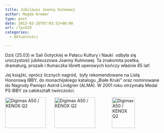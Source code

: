 ```yaml
---
title: Jubileusz Joanny Kulmowej
author: Magda Kremer
type: post
date: 2013-03-26T07:03:53+00:00
url: /?p=529
categories:
  - Aktualności

---
```

Dziś (25.03) w Sali Gotyckiej w Pałacu Kultury i Nauki  odbyła się uroczystość jubileuszowa Joanny Kulmowej. Ta znakomita poetka,  dramaturg, prozaik i tłumaczka librett operowych kończy właśnie 85 lat!

<!--more-->

Jej książki, oprócz licznych nagród,  były rekomendowane na Listę Honorową IBBY, do monachijskiego katalogu „Białe Kruki” oraz nominowane do Nagrody Pamięci Astrid Lindgren (ALMA). W 2001 roku otrzymała Medal PS IBBY za całokształt twórczości.

 

<a href="http://www.ibby.pl/wp-content/uploads/2013/03/kSSA54175.jpg" rel="lightbox[529]"><img class="size-thumbnail wp-image-537 alignnone" alt="Digimax A50 / KENOX Q2" src="http://www.ibby.pl/wp-content/uploads/2013/03/kSSA54175-133x100.jpg" width="133" height="100" srcset="http://www.ibby.pl/wp-content/uploads/2013/03/kSSA54175-133x100.jpg 133w, http://www.ibby.pl/wp-content/uploads/2013/03/kSSA54175-266x200.jpg 266w, http://www.ibby.pl/wp-content/uploads/2013/03/kSSA54175.jpg 800w" sizes="(max-width: 133px) 100vw, 133px" /></a>       <a href="http://www.ibby.pl/wp-content/uploads/2013/03/kkkSSA541831.jpg" rel="lightbox[529]"><img class="size-thumbnail wp-image-540 alignnone" alt="Digimax A50 / KENOX Q2" src="http://www.ibby.pl/wp-content/uploads/2013/03/kkkSSA541831-133x100.jpg" width="133" height="100" srcset="http://www.ibby.pl/wp-content/uploads/2013/03/kkkSSA541831-133x100.jpg 133w, http://www.ibby.pl/wp-content/uploads/2013/03/kkkSSA541831-266x200.jpg 266w, http://www.ibby.pl/wp-content/uploads/2013/03/kkkSSA541831.jpg 800w" sizes="(max-width: 133px) 100vw, 133px" /></a>              <a href="http://www.ibby.pl/wp-content/uploads/2013/03/kkSSA54180.jpg" rel="lightbox[529]"><img class="alignnone size-thumbnail wp-image-539" alt="Digimax A50 / KENOX Q2" src="http://www.ibby.pl/wp-content/uploads/2013/03/kkSSA54180-75x100.jpg" width="75" height="100" srcset="http://www.ibby.pl/wp-content/uploads/2013/03/kkSSA54180-75x100.jpg 75w, http://www.ibby.pl/wp-content/uploads/2013/03/kkSSA54180-150x200.jpg 150w, http://www.ibby.pl/wp-content/uploads/2013/03/kkSSA54180-450x600.jpg 450w, http://www.ibby.pl/wp-content/uploads/2013/03/kkSSA54180.jpg 600w" sizes="(max-width: 75px) 100vw, 75px" /></a>
